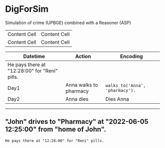 # DigForSim

Simulation of crime (UPBGE) combined with a Reasoner (ASP)



| | |
| ------------- | ------------- |
| Content Cell  | Content Cell  |
| Content Cell  | Content Cell  |


| Datetime  |  Action  |  Encoding  |
| --- | --- | --- |
| He pays there at "12:28:00" for "Reni" pills. |
| Day1 | Anna walks to pharmacy |`walks_to('Anna', 'pharmacy').` |
| Day2 | Anna dies | Dies Anna |

---
"John" drives to "Pharmacy" at "2022-06-05 12:25:00" from "home of John".
---

```He pays there at "12:28:00" for "Reni" pills.```
